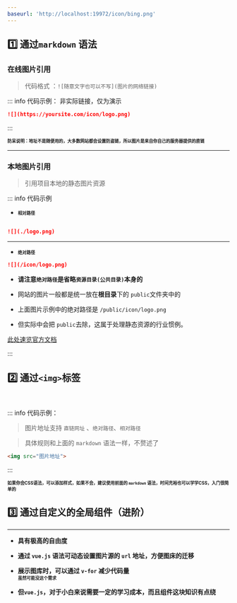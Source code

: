 ```yaml
---
baseurl: 'http://localhost:19972/icon/bing.png'
---
```

## :one: 通过`markdown` 语法

### 在线图片引用

> 代码格式 ：`![随意文字也可以不写](图片的网络链接)`

::: info  <Badge type='info'>代码示例：</Badge>  <Badge type='warning'>非实际链接，仅为演示</Badge>
```markdown
![](https://yoursite.com/icon/logo.png)
```
:::

**<small><small>防呆说明：地址不是随便用的，大多数网站都会设置防盗链，所以图片是来自你自己的服务器提供的直链</small></small>**

---

### 本地图片引用

> 引用项目本地的静态图片资源

::: info  <Badge type='info'>代码示例</Badge>

- **<small><small>相对路径</small></small>**

```markdown

![](./logo.png)

```
---

- **<small><small>绝对路径</small></small>**

```markdown
![](/icon/logo.png)
```

- **请注意`绝对路径`是省略`资源目录(公共目录)`本身的**

- 网站的图片一般都是统一放在**根目录**下的 `public`文件夹中的

- 上面图片示例中的绝对路径是 `/public/icon/logo.png` 

- 但实际中会把 `public`去除，这属于处理静态资源的行业惯例。 

[此处速览官方文档](https://vitepress.dev/zh/guide/asset-handling#referencing-static-assets)


:::

## :two: 通过`<img>`标签

<br>

::: info  <Badge type='info'>代码示例：</Badge>

> 图片地址支持 `直链网址` 、`绝对路径`、`相对路径`

> 具体规则和上面的 `markdown` 语法一样，不赘述了

```html
<img src="图片地址">
```

:::

**<small><small>如果你会CSS语法，可以添加样式，如果不会，建议使用前面的 `markdown` 语法，时间充裕也可以学学CSS，入门很简单的</small></small>**


## :three: 通过自定义的全局组件（进阶）

---

- **具有极高的自由度**  

- **通过 `vue.js` 语法可动态设置图片源的 `url` 地址，方便图床的迁移**  

- **展示图库时，可以通过 `v-for` 减少代码量**  
**<small><small>虽然可能没这个需求</small></small>**

- **但`vue.js`，对于小白来说需要一定的学习成本，而且组件这块知识有点绕**  

<!-- <img src="http://localhost:19972/icon/bing.png" alt="" class="searchEngineIcon"> -->

<img :src='$frontmatter.baseurl'>
